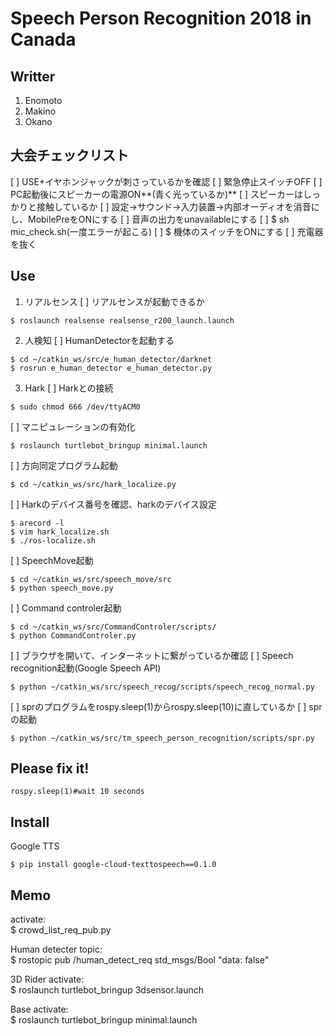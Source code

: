 # Speech Person Recognition 2018 in Canada
## Writter
1. Enomoto
2. Makino
3. Okano
## 大会チェックリスト
[ ] USE+イヤホンジャックが刺さっているかを確認
[ ] 緊急停止スイッチOFF
[ ] PC起動後にスピーカーの電源ON**(青く光っているか)**
[ ] スピーカーはしっかりと接触しているか
[ ] 設定->サウンド->入力装置->内部オーディオを消音にし、MobilePreをONにする
[ ] 音声の出力をunavailableにする
[ ] $ sh mic_check.sh(一度エラーが起こる)
[ ] $ 機体のスイッチをONにする
[ ] 充電器を抜く
## Use
1. リアルセンス
[ ] リアルセンスが起動できるか
```
$ roslaunch realsense realsense_r200_launch.launch
```
2. 人検知
[ ] HumanDetectorを起動する
```
$ cd ~/catkin_ws/src/e_human_detector/darknet
$ rosrun e_human_detector e_human_detector.py
```
3. Hark
[ ] Harkとの接続
```
$ sudo chmod 666 /dev/ttyACM0
```
[ ] マニピュレーションの有効化
```
$ roslaunch turtlebot_bringup minimal.launch
```
[ ] 方向同定プログラム起動
```
$ cd ~/catkin_ws/src/hark_localize.py
```
[ ] Harkのデバイス番号を確認、harkのデバイス設定
```
$ arecord -l
$ vim hark_localize.sh
$ ./ros-localize.sh
```
[ ] SpeechMove起動
```
$ cd ~/catkin_ws/src/speech_move/src
$ python speech_move.py
```
[ ] Command controler起動
```
$ cd ~/catkin_ws/src/CommandControler/scripts/
$ python CommandControler.py
```
[ ] ブラウザを開いて、インターネットに繋がっているか確認
[ ] Speech recognition起動(Google Speech API)
```
$ python ~/catkin_ws/src/speech_recog/scripts/speech_recog_normal.py
```
[ ] sprのプログラムをrospy.sleep(1)からrospy.sleep(10)に直しているか
[ ] sprの起動
```
$ python ~/catkin_ws/src/tm_speech_person_recognition/scripts/spr.py
```

## Please fix it!
```
rospy.sleep(1)#wait 10 seconds
```

## Install
Google TTS  
```
$ pip install google-cloud-texttospeech==0.1.0
```

## Memo 
activate:  
$ crowd_list_req_pub.py

Human detecter topic:  
$ rostopic pub /human_detect_req std_msgs/Bool "data: false"

3D Rider activate:  
$ roslaunch turtlebot_bringup 3dsensor.launch

Base activate:  
$ roslaunch turtlebot_bringup minimal.launch


